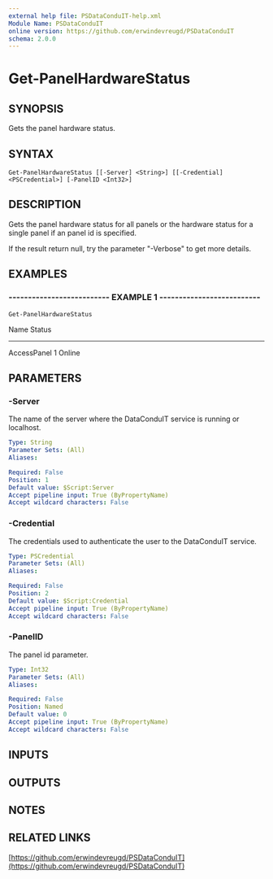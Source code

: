 ```yaml
---
external help file: PSDataConduIT-help.xml
Module Name: PSDataConduIT
online version: https://github.com/erwindevreugd/PSDataConduIT
schema: 2.0.0
---
```


# Get-PanelHardwareStatus

## SYNOPSIS
Gets the panel hardware status.

## SYNTAX

```
Get-PanelHardwareStatus [[-Server] <String>] [[-Credential] <PSCredential>] [-PanelID <Int32>]
```

## DESCRIPTION
Gets the panel hardware status for all panels or the hardware status for a single panel if an panel id is specified. 

If the result return null, try the parameter "-Verbose" to get more details.

## EXAMPLES

### -------------------------- EXAMPLE 1 --------------------------
```
Get-PanelHardwareStatus
```

Name                 Status
----                 ------
AccessPanel 1        Online

## PARAMETERS

### -Server
The name of the server where the DataConduIT service is running or localhost.

```yaml
Type: String
Parameter Sets: (All)
Aliases: 

Required: False
Position: 1
Default value: $Script:Server
Accept pipeline input: True (ByPropertyName)
Accept wildcard characters: False
```

### -Credential
The credentials used to authenticate the user to the DataConduIT service.

```yaml
Type: PSCredential
Parameter Sets: (All)
Aliases: 

Required: False
Position: 2
Default value: $Script:Credential
Accept pipeline input: True (ByPropertyName)
Accept wildcard characters: False
```

### -PanelID
The panel id parameter.

```yaml
Type: Int32
Parameter Sets: (All)
Aliases: 

Required: False
Position: Named
Default value: 0
Accept pipeline input: True (ByPropertyName)
Accept wildcard characters: False
```

## INPUTS

## OUTPUTS

## NOTES

## RELATED LINKS

[https://github.com/erwindevreugd/PSDataConduIT](https://github.com/erwindevreugd/PSDataConduIT)

